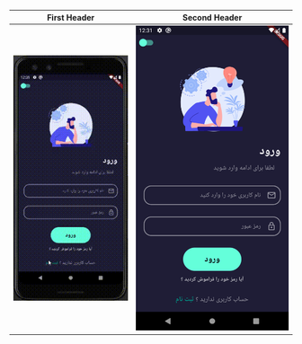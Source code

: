 

| First Header  | Second Header |
| ------------- | ------------- |
| ![Alt Text](https://github.com/fluttersample/ui_login/blob/main/view.gif)  | <img src="https://github.com/fluttersample/ui_login/blob/main/sc.png" width="300" />  |









